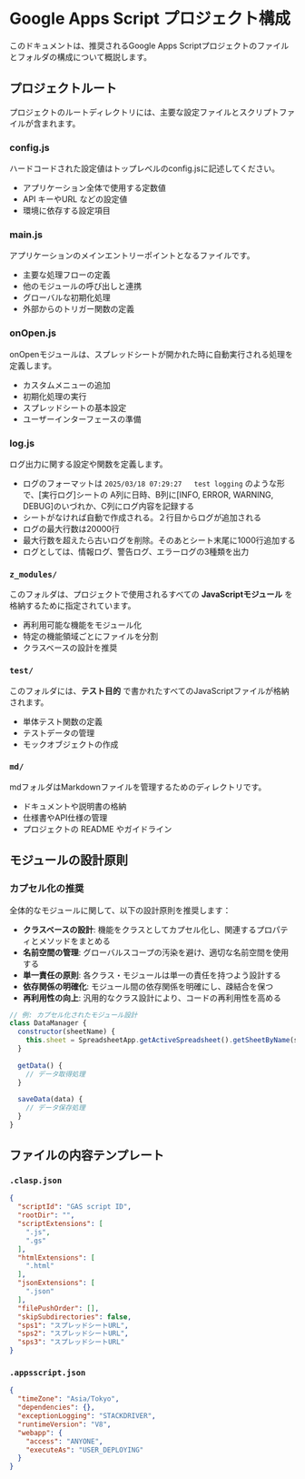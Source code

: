 # Google Apps Script プロジェクト構成

このドキュメントは、推奨されるGoogle Apps Scriptプロジェクトのファイルとフォルダの構成について概説します。

## プロジェクトルート
プロジェクトのルートディレクトリには、主要な設定ファイルとスクリプトファイルが含まれます。

### config.js
ハードコードされた設定値はトップレベルのconfig.jsに記述してください。
- アプリケーション全体で使用する定数値
- API キーやURL などの設定値
- 環境に依存する設定項目

### main.js
アプリケーションのメインエントリーポイントとなるファイルです。
- 主要な処理フローの定義
- 他のモジュールの呼び出しと連携
- グローバルな初期化処理
- 外部からのトリガー関数の定義

### onOpen.js
onOpenモジュールは、スプレッドシートが開かれた時に自動実行される処理を定義します。
- カスタムメニューの追加
- 初期化処理の実行
- スプレッドシートの基本設定
- ユーザーインターフェースの準備

### log.js
ログ出力に関する設定や関数を定義します。
- ログのフォーマットは `2025/03/18 07:29:27	test logging` のような形で、[実行ログ]シートの A列に日時、B列に[INFO, ERROR, WARNING, DEBUG]のいづれか、C列にログ内容を記録する
- シートがなければ自動で作成される。２行目からログが追加される
- ログの最大行数は20000行
- 最大行数を超えたら古いログを削除。そのあとシート末尾に1000行追加する
- ログとしては、情報ログ、警告ログ、エラーログの3種類を出力

### `z_modules/`
このフォルダは、プロジェクトで使用されるすべての **JavaScriptモジュール** を格納するために指定されています。
- 再利用可能な機能をモジュール化
- 特定の機能領域ごとにファイルを分割
- クラスベースの設計を推奨

### `test/`
このフォルダには、**テスト目的** で書かれたすべてのJavaScriptファイルが格納されます。
- 単体テスト関数の定義
- テストデータの管理
- モックオブジェクトの作成

### `md/`
mdフォルダはMarkdownファイルを管理するためのディレクトリです。
- ドキュメントや説明書の格納
- 仕様書やAPI仕様の管理
- プロジェクトの README やガイドライン

## モジュールの設計原則

### カプセル化の推奨
全体的なモジュールに関して、以下の設計原則を推奨します：

- **クラスベースの設計**: 機能をクラスとしてカプセル化し、関連するプロパティとメソッドをまとめる
- **名前空間の管理**: グローバルスコープの汚染を避け、適切な名前空間を使用する
- **単一責任の原則**: 各クラス・モジュールは単一の責任を持つよう設計する
- **依存関係の明確化**: モジュール間の依存関係を明確にし、疎結合を保つ
- **再利用性の向上**: 汎用的なクラス設計により、コードの再利用性を高める

```javascript
// 例: カプセル化されたモジュール設計
class DataManager {
  constructor(sheetName) {
    this.sheet = SpreadsheetApp.getActiveSpreadsheet().getSheetByName(sheetName);
  }
  
  getData() {
    // データ取得処理
  }
  
  saveData(data) {
    // データ保存処理
  }
}
```

## ファイルの内容テンプレート

### `.clasp.json`
```json
{
  "scriptId": "GAS script ID",
  "rootDir": "",
  "scriptExtensions": [
    ".js",
    ".gs"
  ],
  "htmlExtensions": [
    ".html"
  ],
  "jsonExtensions": [
    ".json"
  ],
  "filePushOrder": [],
  "skipSubdirectories": false,
  "sps1": "スプレッドシートURL",
  "sps2": "スプレッドシートURL",
  "sps3": "スプレッドシートURL"
}
```

### `.appsscript.json`
```json
{
  "timeZone": "Asia/Tokyo",
  "dependencies": {},
  "exceptionLogging": "STACKDRIVER",
  "runtimeVersion": "V8",
  "webapp": {
    "access": "ANYONE",
    "executeAs": "USER_DEPLOYING"
  }
}
```
